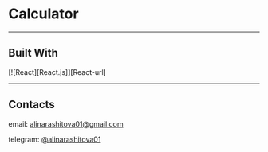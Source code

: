 # Calculator
***
## Built With
[![React][React.js]][React-url]
***

## Contacts
email: alinarashitova01@gmail.com

telegram: [@alinarashitova01](https://t.me/alinarashitova01)

